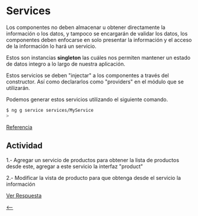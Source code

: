 # Services

Los componentes no deben almacenar u obtener directamente la información o los datos, y tampoco se encargarán de validar los datos, los componentes deben enfocarse en solo presentar la información y el acceso de la información lo hará un servicio.

Estos son instancias **singleton** las cuáles nos permiten mantener un estado de datos integro a lo largo de nuestra aplicación.

Estos servicios se deben "injectar" a los componentes a través del constructor. Así como declararlos como "providers" en el módulo que se utilizarán.

Podemos generar estos servicios utilizando el siguiente comando.

```sh
$ ng g service services/MyService
>
```

[Referencia](https://angular.io/tutorial/toh-pt4)

## Actividad

1.- Agregar un servicio de productos para obtener la lista de productos desde este, agregar a este servicio la interfaz "product"

2.- Modificar la vista de producto para que obtenga desde el servicio la información

[Ver Respuesta](./respuestas/observables.md)

[<--](./README.md)
